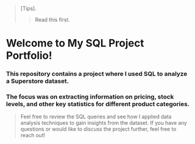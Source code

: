 > [Tips].
>> Read this first.
# Welcome to My SQL Project Portfolio! 
### This repository contains a project where I used SQL to analyze a Superstore dataset. 
### The focus was on extracting information on pricing, stock levels, and other key statistics for different product categories. 
> Feel free to review the SQL queries and see how I applied data analysis techniques to gain insights from the dataset. 
>If you have any questions or would like to discuss the project further, feel free to reach out!
